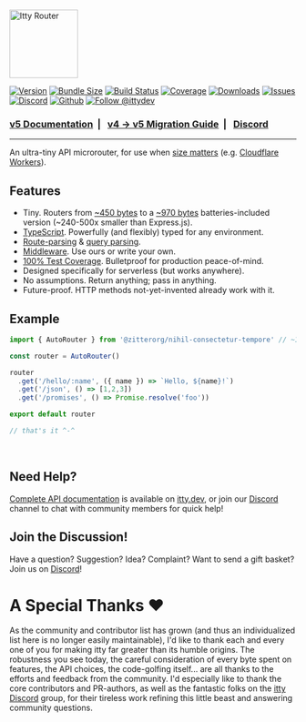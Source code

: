 <br />

<p>
  <a href="https://itty.dev/@zitterorg/nihil-consectetur-tempore">
     <img src="https://github.com/zitterorg/nihil-consectetur-tempore/assets/865416/ed7de66a-b876-46a8-a65f-429dc6d3da20" alt="Itty Router" height="120" />
  </a>
<p>

[![Version](https://img.shields.io/npm/v/@zitterorg/nihil-consectetur-tempore.svg?style=flat-square)](https://npmjs.com/package/@zitterorg/nihil-consectetur-tempore)
[![Bundle Size](https://deno.bundlejs.com/?q=@zitterorg/nihil-consectetur-tempore/Router&badge&badge-style=flat-square)](https://deno.bundlejs.com/?q=@zitterorg/nihil-consectetur-tempore)
[![Build Status](https://img.shields.io/github/actions/workflow/status/kwhitley/@zitterorg/nihil-consectetur-tempore/verify.yml?style=flat-square)](https://coveralls.io/github/kwhitley/@zitterorg/nihil-consectetur-tempore)
[![Coverage](https://img.shields.io/coveralls/github/kwhitley/@zitterorg/nihil-consectetur-tempore?style=flat-square)](https://coveralls.io/github/kwhitley/@zitterorg/nihil-consectetur-tempore)
[![Downloads](https://img.shields.io/npm/dw/@zitterorg/nihil-consectetur-tempore?style=flat-square)](https://npmjs.com/package/@zitterorg/nihil-consectetur-tempore)
[![Issues](https://img.shields.io/github/issues/kwhitley/@zitterorg/nihil-consectetur-tempore?style=flat-square)](https://coveralls.io/github/kwhitley/@zitterorg/nihil-consectetur-tempore)
[![Discord](https://img.shields.io/discord/832353585802903572?label=Discord&logo=Discord&style=flat-square&logoColor=fff)](https://discord.gg/53vyrZAu9u)
[![Github](https://img.shields.io/github/stars/kwhitley/@zitterorg/nihil-consectetur-tempore?style=social)](https://github.com/zitterorg/nihil-consectetur-tempore)
[![Follow @ittydev](https://img.shields.io/twitter/follow/ittydev.svg?style=social&label=Follow)](https://www.twitter.com/ittydev)

###  [v5 Documentation](https://itty.dev/@zitterorg/nihil-consectetur-tempore) &nbsp;| &nbsp; [v4 -> v5 Migration Guide](https://itty.dev/@zitterorg/nihil-consectetur-tempore/migrations/v4-v5) &nbsp;| &nbsp; [Discord](https://discord.gg/53vyrZAu9u) 

---

An ultra-tiny API microrouter, for use when [size matters](https://github.com/TigersWay/cloudflare-playground) (e.g. [Cloudflare Workers](https://developers.cloudflare.com/workers/)).

## Features

- Tiny. Routers from [~450 bytes](https://itty.dev/@zitterorg/nihil-consectetur-tempore/routers/ittyrouter) to a [~970 bytes](https://itty.dev/@zitterorg/nihil-consectetur-tempore/routers/autorouter) batteries-included version (~240-500x smaller than Express.js).
- [TypeScript](https://itty.dev/@zitterorg/nihil-consectetur-tempore/typescript). Powerfully (and flexibly) typed for any environment.
- [Route-parsing](https://itty.dev/@zitterorg/nihil-consectetur-tempore/route-patterns) & [query parsing](https://itty.dev/@zitterorg/nihil-consectetur-tempore/query-params).
- [Middleware](https://itty.dev/@zitterorg/nihil-consectetur-tempore/middleware). Use ours or write your own.
- [100% Test Coverage](https://coveralls.io/github/kwhitley/@zitterorg/nihil-consectetur-tempore?branch=v5.x). Bulletproof for production peace-of-mind.
- Designed specifically for serverless (but works anywhere).
- No assumptions. Return anything; pass in anything.
- Future-proof.  HTTP methods not-yet-invented already work with it.

## Example

```js
import { AutoRouter } from '@zitterorg/nihil-consectetur-tempore' // ~1kB

const router = AutoRouter()

router
  .get('/hello/:name', ({ name }) => `Hello, ${name}!`)
  .get('/json', () => [1,2,3])
  .get('/promises', () => Promise.resolve('foo'))

export default router

// that's it ^-^
```

<br />

## Need Help?
[Complete API documentation](https://itty.dev/@zitterorg/nihil-consectetur-tempore) is available on [itty.dev](https://itty.dev/@zitterorg/nihil-consectetur-tempore), or join our [Discord](https://discord.gg/53vyrZAu9u) channel to chat with community members for quick help!

## Join the Discussion!
Have a question? Suggestion? Idea? Complaint? Want to send a gift basket? Join us on [Discord](https://discord.gg/53vyrZAu9u)!

# A Special Thanks :heart:

As the community and contributor list has grown (and thus an individualized list here is no longer easily maintainable), I'd like to thank each and every one of you for making itty far greater than its humble origins.  The robustness you see today, the careful consideration of every byte spent on features, the API choices, the code-golfing itself... are all thanks to the efforts and feedback from the community.  I'd especially like to thank the core contributors and PR-authors, as well as the fantastic folks on the [itty Discord](https://discord.gg/53vyrZAu9u) group, for their tireless work refining this little beast and answering community questions.


